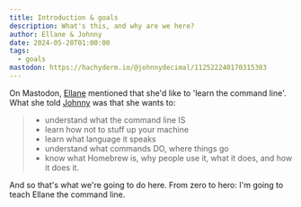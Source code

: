 ```yaml
---
title: Introduction & goals
description: What's this, and why are we here?
author: Ellane & Johnny
date: 2024-05-28T01:00:00
tags:
  - goals
mastodon: https://hachyderm.io/@johnnydecimal/112522240170315383
---
```


On Mastodon, [Ellane](https://pkm.social/@ellane) mentioned that she'd like to 'learn the command line'. What she told [Johnny](https://hachyderm.io/@johnnydecimal) was that she wants to:

> - understand what the command line IS
> - learn how not to stuff up your machine
> - learn what language it speaks
> - understand what commands DO, where things go
> - know what Homebrew is, why people use it, what it does, and how it does it.

And so that's what we're going to do here. From zero to hero: I'm going to teach Ellane the command line.
